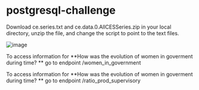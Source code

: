# postgresql-challenge

Download ce.series.txt and ce.data.0.AllCESSeries.zip in your local directory, unzip the file, and change the script to point to the text files.

![image](https://github.com/gcastellini/postgresql-challenge/assets/98000270/85e02e1f-a063-4c58-89c9-18d4bb66b895)

To access information for **How was the evolution of women in goverment during time? ** go to endpoint /women_in_government

To access information for **How was the evolution of women in goverment during time? ** go to endpoint /ratio_prod_supervisory
